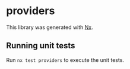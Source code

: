 # providers

This library was generated with [Nx](https://nx.dev).

## Running unit tests

Run `nx test providers` to execute the unit tests.
